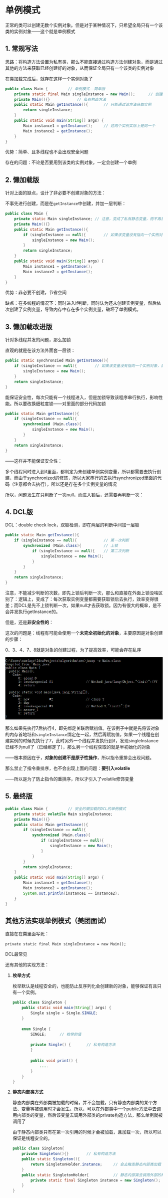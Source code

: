 # 单例模式

正常的类可以创建无数个实例对象。但是对于某种情况下，只希望全局只有一个该类的实例对象——这个就是单例模式

## 1. 常规写法

思路：将构造方法设置为私有类，那么不能直接通过构造方法创建对象，而是通过其他的方法来获取已经创建好的对象，从而保证全局只有一个该类的实例对象

在类加载完成后，就存在这样一个实例对象了

```java
public class Main {			// 单例模式——简单版
    private static final Main singleInstance = new Main();		// 创建一个对象，注意是私有静态的、final的
    private Main(){}			// 私有构造方法
    public static Main getInstance(){		// 只能通过该方法获取实例
        return singleInstance;
    }
    public static void main(String[] args) {
        Main instance1 = getInstance();		// 这两个实例实际上是同一个
        Main instance2 = getInstance();
    }
}
```

优势：简单、且多线程也不会出现安全问题

存在的问题：不论是否要用到该类的实例对象，一定会创建一个单例

## 2. 懒加载版

针对上面的缺点，设计了非必要不创建对象的方法：

不事先进行创建，而是在`getInstance`中创建，并加一层判断：

```java
public class Main {			
    private static Main singleInstance;	// 注意，变成了私有静态变量，而不再是final，final要求只能在初始化的时候赋值一次
    private Main(){}
    public static Main getInstance(){
        if (singleInstance == null){		// 如果该变量没有指向一个实例对象，就创建一个，如果指向了就直接返回即可
            singleInstance = new Main();
        }
        return singleInstance;
    }
    public static void main(String[] args) {
        Main instance1 = getInstance();
        Main instance2 = getInstance();
    }
}
```

优势：非必要不创建，节省空间

缺点：在多线程的情况下：同时进入if判断，同时认为还未创建实例变量，然后依次创建了实例变量，导致内存中存在多个实例变量，破坏了单例模式。

## 3. 懒加载改进版

针对多线程并发的问题，那么加锁

直观的就是在该方法外面套一层锁：

```java
public static synchronzied Main getInstance(){
    if (singleInstance == null){		// 如果该变量没有指向一个实例对象，就创建一个，如果指向了就直接返回即可
        singleInstance = new Main();
    }
    return singleInstance;
}
```

能保证安全性，每次只能有一个线程进入，但是加锁导致该程序串行执行，影响性能。所以要改换细粒度锁——对里面的部分代码加锁

```java
public static Main getInstance(){
    if (singleInstance == null){
        synchronized (Main.class){
            singleInstance = new Main();
        }
    }
    return singleInstance;
}
```

——这样并不能保证安全性：

多个线程同时进入到if里面，都判定为未创建单例实例变量，所以都需要去执行创建，而由于synchronized的修饰，所以大家串行的去执行synchronized里面的代码（注意都会去执行），所以还是存在多个实例变量的情况

所以，问题发生在只判断了一次null，而进入锁后，还需要再判断一次：

## 4. DCL版

DCL：double check lock，双锁检测，即在两层的判断中间加一层锁

```java
public static Main getInstance(){
    if (singleInstance == null){			// 第一次判断
        synchronized (Main.class){			// 上锁
            if (singleInstance == null){	// 第二次判断
                singleInstance = new Main();
            }
        }
    }
    return singleInstance;
}
```

注意，不能减少判断的次数，即先上锁后判断一次，那么和直接在外面上锁没啥区别了：逻辑上，变成了：每次获取实例变量都需要获取锁后去执行，效率变得很差；而DCL是先不上锁判断一次，如果null才去获取锁。因为有很大的概率，是不会并发执行getInstance的。

但是，还是**非安全性的**：

这次的问题是：线程有可能会使用一个**未完全初始化的对象**，主要原因是对象创建的步骤：

0、3、4、7、8就是对象的创建过程，为了提高效率，可能会存在乱序

<img src="pic\image-20210225121720082.png" alt="image-20210225121720082" style="zoom:67%;" />

那么如果先执行7后执行4，即先绑定关联后赋初值。在该例子中就是先将该对象的内存首地址和`singleInstance`绑定在一起，然后再赋初值，如果一个线程在创建实例的时候先执行了7，此时另外一个线程并发执行到if，发现singleInstance已经不为null了（已经绑定了），那么另一个线程获取的就是半初始化的对象

——根本原因在于，**对象的创建不是原子性操作**，所以指令重排会出现问题。

那么禁止了指令重排序，也不会出现上面的问题：**要引入volatile**

——所以是为了防止指令的重排序，所以才引入了volatile修饰变量

## 5. 最终版

```java
public class Main {			// 安全的懒加载的DCL的单例模式
    private static volatile Main singleInstance;
    private Main(){}
    public static Main getInstance(){
        if (singleInstance == null){
            synchronized (Main.class){
                if (singleInstance == null){
                    singleInstance = new Main();
                }
            }
        }
        return singleInstance;
    }
    public static void main(String[] args) {
        Main instance1 = getInstance();
        Main instance2 = getInstance();
        System.out.println(instance1 == instance2);
    }
}
```

## 其他方法实现单例模式（美团面试）

直接在在类里面写死：

`private static final Main singleInstance = new Main();`

DCL最常见

还有其他的实现方法：

1. **枚举方式**

   枚举默认是线程安全的，也能防止反序列化会创建新的对象，能够保证有且只有一个实例。

   ```java
   public class Singleton {
       public static void main(String[] args) {
           Single single = Single.SINGLE;
       }
   
       enum Single {
           SINGLE;		// 枚举的值
   
           private Single() {		// 私有构造方法
           }
   
           public void print() {
               ....
           }
       }
   }
   ```

2. **静态内部类方式**

   静态内部类在外部类被加载的时候，并不会加载，只有静态内部类的某个方法、变量等被调用时才会发生。所以，可以在外部类中一个public方法中去调用内部类的变量，然后该变量去调用外部类的private构造方法，那么单例就被调用了

   由于静态内部类只有在第一次引用的时候才会被加载，且加载一次，所以可以保证是线程安全的。

   ```java
   public class Singleton{
       private Singleton(){}		// 私有构造方法
       public static Singleton(){
           return SingletonHolder.instance;		// 会去触发静态内部类加载
       }
       public static SingletonHolder{			// 静态内部类去调用外部的构造方法
           private static final Singleton instance = new Singleton();
       }
   }
   ```

   